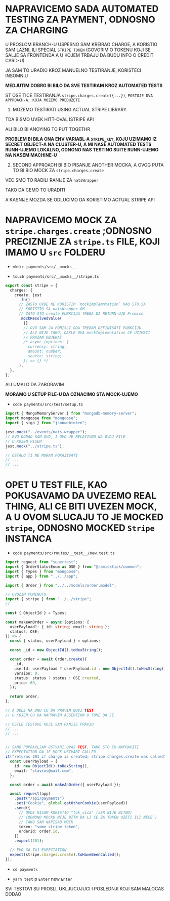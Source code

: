 # NAPRAVICEMO SADA AUTOMATED TESTING ZA PAYMENT, ODNOSNO ZA CHARGING

U PROSLOM BRANCH-U USPESNO SAM KREIRAO CHARGE, A KORISTIO SAM LAZNI, ILI SPECIAL `STRIPE TOKEN` (GOVORIM O TOKENU KOJI SE SALJE SA FRONTENDA A U KOJEM TRBAJU DA BUDU INFO O CREDIT CARD-U)

JA SAM TO URADIO KROZ MANUELNO TESTIRANJE, KORISTECI INSOMNIU

**MEDJUTIM DOBRO BI BILO DA SVE TESTIRAM KROZ AUTOMATED TESTS**

ST OSE TICE TESTIRANJA `stripe.charges.create({...})`, `POSTOJE DVA APPROACH-A, KOJA MOZEMO PREDUZETI` 

1. MOZEMO TESTIRATI USING ACTUAL STRIPE LIBRARY

TDA BISMO UVEK HITT-OVAL ISTRIPE API

ALI BILO BI ANOYING TO PUT TOGETHR

**PROBLEM BI BILA ONA ENV VARIABL-A `STRIPE_KEY`, KOJU UZIMAMO IZ SECRET OBJECT-A NA CLUSTER-U, A MI NASE AUTOMATED TESTS RUNN-UJEMO LOKALNO, ODNONO NAS TESTING SUITE RUNN-UJEMO NA NASEM MACHINE-U**

2. SECOND APPROACH BI BIO PISANJE ANOTHER MOCKA, A OVOG PUTA TO BI BIO MOCK ZA `stripe.charges.create`

VEC SMO TO RADILI RANIJE ZA `natsWrapper`

TAKO DA CEMO TO URADITI

A KASNIJE MOZDA SE ODLUCIMO DA KORISTIMO ACTUAL STRIPE API

# NAPRAVICEMO MOCK ZA `stripe.charges.create` ;ODNOSNO PRECIZNIJE ZA `stripe.ts` FILE, KOJI IMAMO U `src` FOLDERU

- `mkdir payments/src/__mocks__`

- `touch payments/src/__mocks__/stripe.ts`

```ts
export const stripe = {
  charges: {
    create: jest
      .fn()
      // ZASTO OVDE NE KORISTIM `mockImplemntation` KAO STO SA
      // KORISTIO SA natsWrapper-OM
      // ZATO STO create FUNKCIJA TREBA DA RETURN-UJE Promise
      .mockResolvedValue(
        {}
        // OVO SAM JA POMISLI ODA TREBAM DEFINISATI FUNKCIJU
        // ALI NIJE TAKO, DAKLE OVA mockImplemntation CE UZIMATI
        // PRAZAN OBJEKAT
        /* async (options: {
          currency: string;
          amount: number;
          source: string;
        }) => {} */
      ),
  },
};
```

ALI UMALO DA ZABORAVIM

**MORAMO U SETUP FILE-U DA OZNACIMO STA MOCK-UJEMO**

- `code payments/src/test/setup.ts`

```ts
import { MongoMemoryServer } from "mongodb-memory-server";
import mongoose from "mongoose";
import { sign } from "jsonwebtoken";

jest.mock("../events/nats-wrapper");
// EVO DODAO SAM OVO, I OVO JE RELATIVNO NA OVAJ FILE
// U KOJEM PISEM
jest.mock("../stripe.ts");

// OSTALO TI NE MORAM POKAZIVATI
// ...
// ...
```

# OPET U TEST FILE, KAO POKUSAVAMO DA UVEZEMO REAL THING, ALI CE BITI UVEZEN MOCK, A U OVOM SLUCAJU TO JE MOCKED `stripe`, ODNOSNO MOCKED `Stripe` INSTANCA

- `code payments/src/routes/__test__/new.test.ts`

```ts
import request from "supertest";
import { OrderStatusEnum as OSE } from "@ramicktick/common";
import { Types } from "mongoose";
import { app } from "../../app";

import { Order } from "../../models/order.model";

// UVOZIM POMENUTO
import { stripe } from "../../stripe";
//

const { ObjectId } = Types;

const makeAnOrder = async (options: {
  userPayload?: { id: string; email: string };
  status?: OSE;
}) => {
  const { status, userPayload } = options;

  const _id = new ObjectId().toHexString();

  const order = await Order.create({
    _id,
    userId: userPayload ? userPayload.id : new ObjectId().toHexString(),
    version: 0,
    status: status ? status : OSE.created,
    price: 69,
  });

  return order;
};

// A DOLE NA DNU CU DA PRAVIM NOVI TEST
// U KOJEM CU DA NAPRAVIM ASSERTION O TOME DA JE

// OSTLE TESTOVE KOJE SAM RANIJE PRAVIO
// ...
// ...


// SAMO POPRAVLJAM USTVARI OVAJ TEST, TAKO STO CU NAPRAVITI
// EXPECTATION DA JE MOCK USTVARI CALLED
it("returns 201 if charge is created; stripe.charges.create was called", async () => {
  const userPayload = {
    id: new ObjectId().toHexString(),
    email: "stavros@mail.com",
  };

  const order = await makeAnOrder({ userPayload });

  await request(app)
    .post("/api/payments")
    .set("Cookie", global.getOtherCookie(userPayload))
    .send({
      // OVDE NISAM KORISTIO "tok_visa" (JER NIJE BITNO)
      // (ODNONO MOCKU NIJE BITN DA LI CE ZA TOKEN UZETI ILI NECE )
      // TAKO SAM NAPISAO MOCK
      token: "some stripe token",
      orderId: order.id,
    })
    .expect(201);

  // EVO GA TAJ EXPECTATION
  expect(stripe.charges.create).toHaveBeenCalled();
});
```

- `cd payments`

- `yarn test` p `Enter` new `Enter`

SVI TESTOVI SU PROSLI, UKLJUCUJUCI I POSLEDNJI KOJI SAM MALOCAS DODAO




